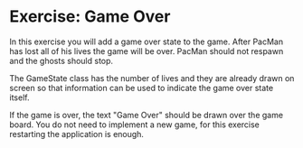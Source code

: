 # Exercise: Game Over

In this exercise you will add a game over state to the game. After PacMan has lost all of his lives the game will be
over. PacMan should not respawn and the ghosts should stop.

The GameState class has the number of lives and they are already drawn on screen so that information can be used to
indicate the game over state itself.

If the game is over, the text "Game Over" should be drawn over the game board. You do not need to implement a new game,
for this exercise restarting the application is enough.
